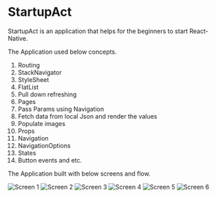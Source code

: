 # StartupAct

StartupAct is an application that helps for the beginners to start React-Native.

The Application used below concepts.  

1. Routing 
2. StackNavigator
3. StyleSheet
4. FlatList
5. Pull down refreshing
6. Pages
7. Pass Params using Navigation
8. Fetch data from local Json and render the values
9. Populate images
10. Props
11. Navigation
12. NavigationOptions
13. States
14. Button events and etc.

The Application built with below screens and flow.

![Screen 1](https://github.com/shivsuthanmhub/StartupAct/blob/master/screens/screen1.png)
![Screen 2](https://github.com/shivsuthanmhub/StartupAct/blob/master/screens/screen2.png)
![Screen 3](https://github.com/shivsuthanmhub/StartupAct/blob/master/screens/screen3.png)
![Screen 4](https://github.com/shivsuthanmhub/StartupAct/blob/master/screens/screen4.png)
![Screen 5](https://github.com/shivsuthanmhub/StartupAct/blob/master/screens/screen5.png)
![Screen 6](https://github.com/shivsuthanmhub/StartupAct/blob/master/screens/screen6.png)
